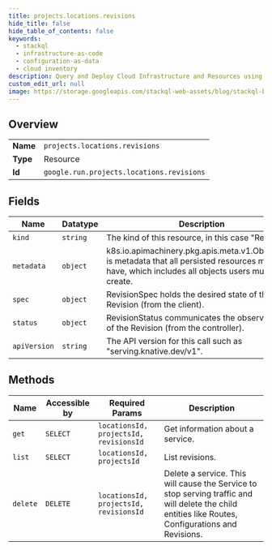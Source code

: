 ```yaml
---
title: projects.locations.revisions
hide_title: false
hide_table_of_contents: false
keywords:
  - stackql
  - infrastructure-as-code
  - configuration-as-data
  - cloud inventory
description: Query and Deploy Cloud Infrastructure and Resources using SQL
custom_edit_url: null
image: https://storage.googleapis.com/stackql-web-assets/blog/stackql-blog-post-featured-image.png
---
```

  
    

## Overview
<table><tbody>
<tr><td><b>Name</b></td><td><code>projects.locations.revisions</code></td></tr>
<tr><td><b>Type</b></td><td>Resource</td></tr>
<tr><td><b>Id</b></td><td><code>google.run.projects.locations.revisions</code></td></tr>
</tbody></table>

## Fields
| Name | Datatype | Description |
| ---- | -------- | ----------- |
| `kind` | `string` | The kind of this resource, in this case "Revision". |
| `metadata` | `object` | k8s.io.apimachinery.pkg.apis.meta.v1.ObjectMeta is metadata that all persisted resources must have, which includes all objects users must create. |
| `spec` | `object` | RevisionSpec holds the desired state of the Revision (from the client). |
| `status` | `object` | RevisionStatus communicates the observed state of the Revision (from the controller). |
| `apiVersion` | `string` | The API version for this call such as "serving.knative.dev/v1". |
## Methods
| Name | Accessible by | Required Params | Description |
| ---- | ------------- | --------------- | ----------- |
| `get` | `SELECT` | `locationsId, projectsId, revisionsId` | Get information about a service. |
| `list` | `SELECT` | `locationsId, projectsId` | List revisions. |
| `delete` | `DELETE` | `locationsId, projectsId, revisionsId` | Delete a service. This will cause the Service to stop serving traffic and will delete the child entities like Routes, Configurations and Revisions. |
